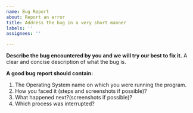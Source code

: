```yaml
---
name: Bug Report
about: Report an error
title: Address the bug in a very short manner
labels: ''
assignees: ''

---
```


**Describe the bug encountered by you and we will try our best to fix it.**
A clear and concise description of what the bug is.

**A good bug report should contain:**
1) The Operating System name on which you were running the program.
2) How you faced it (steps and screenshots if possible)?
3) What happened next?(screenshots if possible)?
4) Which process was interrupted?
